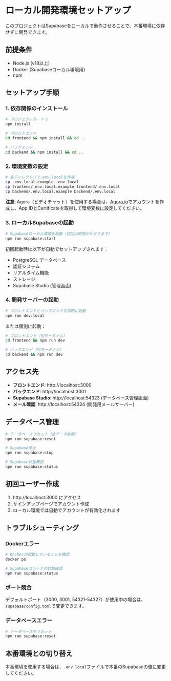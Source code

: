 # ローカル開発環境セットアップ

このプロジェクトはSupabaseをローカルで動作させることで、本番環境に依存せずに開発できます。

## 前提条件

- Node.js (v18以上)
- Docker (Supabaseローカル環境用)
- npm

## セットアップ手順

### 1. 依存関係のインストール

```bash
# プロジェクトルートで
npm install

# フロントエンド
cd frontend && npm install && cd ..

# バックエンド  
cd backend && npm install && cd ..
```

### 2. 環境変数の設定

```bash
# 各ディレクトリで.env.localを作成
cp .env.local.example .env.local
cp frontend/.env.local.example frontend/.env.local
cp backend/.env.local.example backend/.env.local
```

**注意**: Agora（ビデオチャット）を使用する場合は、[Agora.io](https://agora.io)でアカウントを作成し、App IDとCertificateを取得して環境変数に設定してください。

### 3. ローカルSupabaseの起動

```bash
# Supabaseローカル環境を起動（初回は時間がかかります）
npm run supabase:start
```

初回起動時は以下が自動でセットアップされます：
- PostgreSQL データベース
- 認証システム
- リアルタイム機能
- ストレージ
- Supabase Studio (管理画面)

### 4. 開発サーバーの起動

```bash
# フロントエンドとバックエンドを同時に起動
npm run dev:local
```

または個別に起動：

```bash
# フロントエンド（別ターミナル）
cd frontend && npm run dev

# バックエンド（別ターミナル）
cd backend && npm run dev
```

## アクセス先

- **フロントエンド**: http://localhost:3000
- **バックエンド**: http://localhost:3001  
- **Supabase Studio**: http://localhost:54323 (データベース管理画面)
- **メール確認**: http://localhost:54324 (開発用メールサーバー)

## データベース管理

```bash
# データベースリセット（全データ削除）
npm run supabase:reset

# Supabase停止
npm run supabase:stop

# Supabase状態確認
npm run supabase:status
```

## 初回ユーザー作成

1. http://localhost:3000 にアクセス
2. サインアップページでアカウント作成
3. ローカル環境では自動でアカウントが有効化されます

## トラブルシューティング

### Dockerエラー
```bash
# Dockerが起動していることを確認
docker ps

# Supabaseコンテナの状態確認
npm run supabase:status
```

### ポート競合
デフォルトポート（3000, 3001, 54321-54327）が使用中の場合は、`supabase/config.toml`で変更できます。

### データベースエラー
```bash
# データベースをリセット
npm run supabase:reset
```

## 本番環境との切り替え

本番環境を使用する場合は、`.env.local`ファイルで本番のSupabaseの値に変更してください。